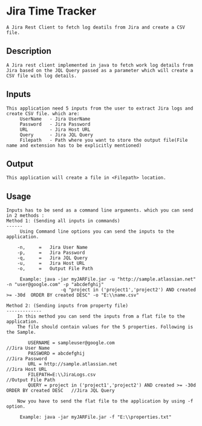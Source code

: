 Jira Time Tracker
===================

	A Jira Rest Client to fetch log deatils from Jira and create a CSV file.
	
	
Description
------------
    A Jira rest client implemented in java to fetch work log details from Jira based on the JQL Query passed as a parameter which will create a CSV file with log details.

Inputs
------------
    This application need 5 inputs from the user to extract Jira logs and create CSV file. which are:
         UserName 	- Jira UserName
		 Password	- Jira Password
		 URL		- Jira Host URL
		 Query 		- Jira JQL Query
		 Filepath	- Path where you want to store the output file(File name and extension has to be explicitly mentioned)
		 
Output
----------
    This application will create a file in <Filepath> location.
	
Usage
----------
    Inputs has to be send as a command line arguments. which you can send in 2 methods :
	Method 1: (Sending all inputs in commands)
	------
		 Using Command line options you can send the inputs to the application.
		 
		-n,		= 	Jira User Name
		-p,		=	Jira Password
		-q,		=	Jira JQL Query
		-u,		=	Jira Host URL
		-o,		=	Output File Path

		 Example: java -jar myJARFile.jar -u "http://sample.atlassian.net" -n "user@google.com" -p "abcdefghij"
						-q "project in ('project1','project2') AND created >= -30d  ORDER BY created DESC" -o "E:\\name.csv"
						
	Method 2: (Sending inputs from property file)
	-------------
		In this method you can send the inputs from a flat file to the application.
		The file should contain values for the 5 properties. Following is the Sample.

			USERNAME = sampleuser@google.com                    										//Jira User Name
			PASSWORD = abcdefghij																		//Jira Password
			URL = http://sample.atlassian.net															//Jira Host URL
			FILEPATH=E:\\JiraLogs.csv																	//Output File Path
			QUERY = project in ('project1','project2') AND created >= -30d  ORDER BY created DESC   //Jira JQL Query

		Now you have to send the flat file to the application by using -f option.
		
		 Example: java -jar myJARFile.jar -f "E:\\properties.txt"